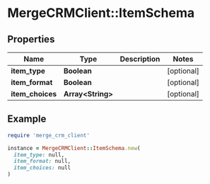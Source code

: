 # MergeCRMClient::ItemSchema

## Properties

| Name | Type | Description | Notes |
| ---- | ---- | ----------- | ----- |
| **item_type** | **Boolean** |  | [optional] |
| **item_format** | **Boolean** |  | [optional] |
| **item_choices** | **Array&lt;String&gt;** |  | [optional] |

## Example

```ruby
require 'merge_crm_client'

instance = MergeCRMClient::ItemSchema.new(
  item_type: null,
  item_format: null,
  item_choices: null
)
```

